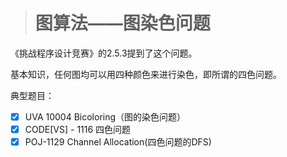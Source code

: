 > # 图算法——图染色问题

《挑战程序设计竞赛》的2.5.3提到了这个问题。

基本知识，任何图均可以用四种颜色来进行染色，即所谓的四色问题。

典型题目：

- [x] UVA 10004 Bicoloring（图的染色问题）
- [x] CODE[VS] - 1116 四色问题
- [x] POJ-1129 Channel Allocation(四色问题的DFS)